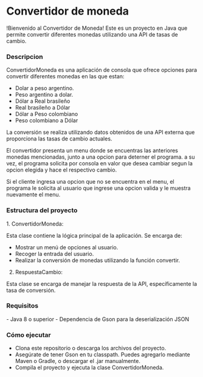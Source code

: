 <h1>Convertidor de moneda</h1>
!Bienvenido al Convertidor de Moneda! Este es un proyecto en Java que permite convertir diferentes monedas utilizando una API de tasas de cambio.

<h3>Descripcion</h3>
ConvertidorMoneda es una aplicación de consola que ofrece opciones para convertir diferentes monedas en las que estan:

- Dolar a peso argentino.
- Peso argentino a dolar.
- Dólar a Real brasileño
- Real brasileño a Dólar
- Dólar a Peso colombiano
- Peso colombiano a Dólar


La conversión se realiza utilizando datos obtenidos de una API externa que proporciona las tasas de cambio actuales.

El convertidor presenta un menu donde se encuentras las anteriores monedas mencionadas, junto a una opcion para deterner el programa. a su vez, el programa solicita por consola en valor que desea cambiar segun la opcion elegida y hace el respectivo cambio.


Si el cliente ingresa una opcion que no se encuentra en el menu, el programa le solicita al usuario que ingrese una opcion valida y le muestra nuevamente el menu. 



<h3>Estructura del proyecto</h3>
1. ConvertidorMoneda: 

Esta clase contiene la lógica principal de la aplicación. Se encarga de:

- Mostrar un menú de opciones al usuario.
- Recoger la entrada del usuario.
- Realizar la conversión de monedas utilizando la función convertir.


2. RespuestaCambio: 

Esta clase se encarga de manejar la respuesta de la API, específicamente la tasa de conversión.

<h3>Requisitos</h3>
- Java 8 o superior
- Dependencia de Gson para la deserialización JSON

<h3>Cómo ejecutar</h3>

- Clona este repositorio o descarga los archivos del proyecto.
- Asegúrate de tener Gson en tu classpath. Puedes agregarlo mediante Maven o Gradle, o descargar el .jar manualmente.
- Compila el proyecto y ejecuta la clase ConvertidorMoneda.





